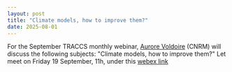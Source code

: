```yaml
---
layout: post
title: "Climate models, how to improve them?"
date: 2025-08-01
---
```


For the September TRACCS monthly webinar, [Aurore Voldoire](https://www.cnrm.meteo.fr/spip.php?article513) (CNRM) will discuss the following subjects: "Climate models, how to improve them?"
Let meet on Friday 19 September, 11h, under this [webex link](https://meteo.webex.com/meteo/j.php?MTID=m2ccb9d71ee3a9743a8d5539c08d31183)
